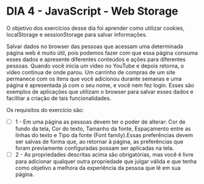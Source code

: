 # DIA 4 - JavaScript - Web Storage

O objetivo dos exercícios desse dia foi aprender como utilizar cookies, localStorage e sessionStorage para salvar informações. 

Salvar dados no browser das pessoas que acessam uma determinada página web é muito útil, pois podemos fazer com que essa página consuma esses dados e apresente diferentes conteúdos e ações para diferentes pessoas.
Quando você inicia um vídeo no YouTube e depois retorna, o vídeo continua de onde parou. Um carrinho de compras de um site permanece com os itens que você adicionou durante semanas e uma página é apresentada já com o seu nome, e você nem fez login.
Esses são exemplos de aplicações que utilizam o browser para salvar esses dados e facilitar a criação de tais funcionalidades.

Os requisitos do exercício são:
- [ ]  1 - Em uma página as pessoas devem ter o poder de alterar: Cor de fundo da tela, Cor do texto, Tamanho da fonte, Espaçamento entre as linhas do texto e Tipo da fonte (Font family).Essas preferências devem ser salvas de forma que, ao retornar à página, as preferências que foram previamente configuradas possam ser aplicadas na tela.
- [ ]  2 - As propriedades descritas acima são obrigatórias, mas você é livre para adicionar qualquer outra propriedade que julgar válida e que tenha como objetivo a melhora da experiência da pessoa que lê em sua página.